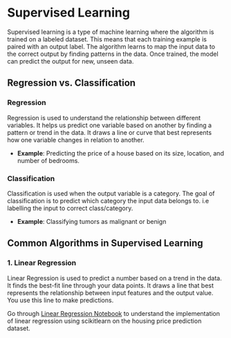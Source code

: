 # Supervised Learning

Supervised learning is a type of machine learning where the algorithm is trained on a labeled dataset. This means that each training example is paired with an output label. The algorithm learns to map the input data to the correct output by finding patterns in the data. Once trained, the model can predict the output for new, unseen data.

## Regression vs. Classification

### Regression
Regression is used to understand the relationship between different variables. It helps us predict one variable based on another by finding a pattern or trend in the data. It draws a line or curve that best represents how one variable changes in relation to another.

- **Example**: Predicting the price of a house based on its size, location, and number of bedrooms.

### Classification
Classification is used when the output variable is a category. The goal of classification is to predict which category the input data belongs to. i.e labelling the input to correct class/category. 

- **Example**: Classifying tumors as malignant or benign 

## Common Algorithms in Supervised Learning

### 1. Linear Regression
Linear Regression is used to predict a number based on a trend in the data. It finds the best-fit line through your data points. It draws a line that best represents the relationship between input features and the output value. You use this line to make predictions.

Go through [Linear Regression Notebook](linear_regression.ipynb) to understand the implementation of linear regression using scikitlearn on the housing price prediction dataset.
 
